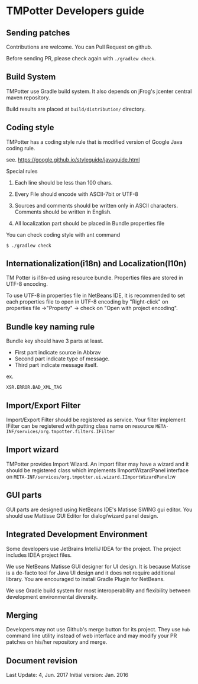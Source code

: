 TMPotter Developers guide
===========================

Sending patches
---------------------------

Contributions are welcome. You can Pull Request on github.

Before sending PR, please check again with
`./gradlew check`.

Build System
---------------------------

TMPotter use Gradle build system.
It also depends on jFrog's jcenter central maven repository.

Build results are placed at `build/distribution/` directory.

Coding style
---------------------------

TMPotter has a coding style rule that is modified version
of Google Java coding rule.

see.
https://google.github.io/styleguide/javaguide.html

Special rules

1. Each line should be less than 100 chars.

2. Every File should encode with ASCII-7bit or UTF-8

3. Sources and comments should be written only in ASCII characters.
   Comments should be written in English.

4. All localization part should be placed in Bundle properties file

You can check coding style with ant command

```
$ ./gradlew check
```

Internationalization(i18n) and Localization(l10n)
--------------------------------------------------

TM Potter is i18n-ed using resource bundle.
Properties files are stored in UTF-8 encoding.

To use UTF-8 in properties file in NetBeans IDE,
it is recommended to set each properties file to open
in UTF-8 encoding by "Right-click" on properties file ->"Property"
-> check on "Open with project encoding".

Bundle key naming rule
----------------------------

Bundle key should have 3 parts at least.

- First part indicate source in Abbrav
- Second part indicate type of message.
- Third part indicate message itself.

ex.
```
XSR.ERROR.BAD_XML_TAG
```

Import/Export Filter
----------------------------

Import/Export Filter should be registered as service.
Your filter implement IFilter can be registered with putting class name on resource
`META-INF/services/org.tmpotter.filters.IFilter`

Import wizard
----------------------------

TMPotter provides Import Wizard.
An import filter may have a wizard and it should be registered
class which implements IImportWizardPanel interface on
`META-INF/services/org.tmpotter.ui.wizard.IImportWizardPanel`:w


GUI parts
----------------------------

GUI parts are designed using NetBeans IDE's Matisse SWING gui editor.
You should use Mattisse GUI Editor for dialog/wizard panel design.


Integrated Development Environment
----------------------------

Some developers use JetBrains IntelliJ IDEA for the project.
The project includes IDEA project files.

We use NetBeans Matisse GUI designer for UI design.
It is because Matisse is a de-facto tool for Java UI design and
it does not require additional library.
You are encouraged to install Gradle Plugin for NetBeans.

We use Gradle build system for most interoperability and flexibility between
development environmental diversity.

Merging
----------------------------

Developers may not use Github's merge button for its project.
They use `hub` command line utility instead of web interface and
may modify your PR patches on his/her repository and merge.


Document revision
----------------------------

Last Update: 4, Jun. 2017
Initial version: Jan. 2016
